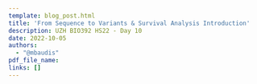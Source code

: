 ```yaml
---
template: blog_post.html
title: 'From Sequence to Variants & Survival Analysis Introduction'
description: UZH BIO392 HS22 - Day 10
date: 2022-10-05
authors:
  - "@mbaudis"
pdf_file_name: 
links: []
---
```




<!--more-->

